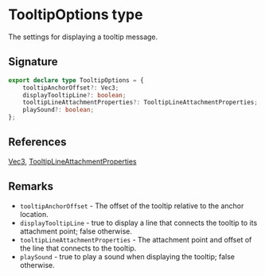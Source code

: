 # TooltipOptions type

The settings for displaying a tooltip message.

## Signature

```typescript
export declare type TooltipOptions = {
    tooltipAnchorOffset?: Vec3;
    displayTooltipLine?: boolean;
    tooltipLineAttachmentProperties?: TooltipLineAttachmentProperties;
    playSound?: boolean;
};
```

## References

[Vec3](https://developers.meta.com/horizon-worlds/reference/2.0.0/core_vec3), [TooltipLineAttachmentProperties](https://developers.meta.com/horizon-worlds/reference/2.0.0/core_tooltiplineattachmentproperties)

## Remarks

- `tooltipAnchorOffset` - The offset of the tooltip relative to the anchor location.
- `displayTooltipLine` - true to display a line that connects the tooltip to its attachment point; false otherwise.
- `tooltipLineAttachmentProperties` - The attachment point and offset of the line that connects to the tooltip.
- `playSound` - true to play a sound when displaying the tooltip; false otherwise.